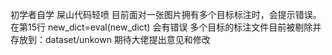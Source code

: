 初学者自学 屎山代码轻喷
目前面对一张图片拥有多个目标标注时，会提示错误。
在第15行 new_dict=eval(new_dict) 会有错误 
多个目标的标注文件目前被剔除并存放到：dataset/unkown
期待大佬提出意见和修改 